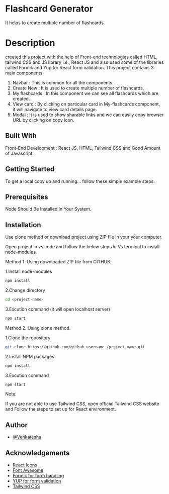 # Flashcard Generator

It helps to create multiple number of flashcards.

# Description

created this project with the help of Front-end technologies called HTML, tailwind CSS and JS library i.e., React JS and also used some of the libraries called Formik and Yup for React form validation.
This project contains 3 main components 
1. Navbar : This is common for all the components.
2. Create New : It is used to create multiple number of flashcards.
3. My flashcards : In this component we can see all flashcards which are created.
4. View card : By clicking on particular card in My-flashcards component, it will navigate to view card details page.
5. Modal : It is used to show sharable links and we can easily copy browser URL by clicking on copy icon.

## Built With

Front-End Development : React JS, HTML, Tailwind CSS and Good Amount of Javascript.

## Getting Started

To get a local copy up and running... follow these simple example steps.

## Prerequisites

Node Should Be Installed in Your System.

## Installation

Use clone method or download project using ZIP file in your your computer.

Open project in vs code and follow the below steps in Vs terminal to install node-modules.

Method 1. Using downloaded ZIP file from GITHUB. 
      
1.Install node-modules

```bash
npm install
```

2.Change directory

```bash
cd <project-name>
```

3.Excution command (it will open localhost server)

```bash
npm start
```

Method 2. Using clone method.

1.Clone the repository

```bash
git clone https://github.com/github_username_/project-name.git
```

2.Install NPM packages

```bash
npm install
```

3.Excution command

```bash
npm start
```

Note:

If you are not able to use Tailwind CSS, open official Tailwind CSS website and Follow the steps to set up for React environment.

## Author

- [@Venkatesha](https://github.com/venkateshb007)

## Acknowledgements

- [React Icons](https://react-icons.github.io/react-icons/)
- [Font Awesome](https://fontawesome.com/)
- [Formik for form handling](https://formik.org/docs/overview)
- [YUP for form validation](https://www.npmjs.com/package/yup)
- [Tailwind CSS](https://tailwindcss.com/)
